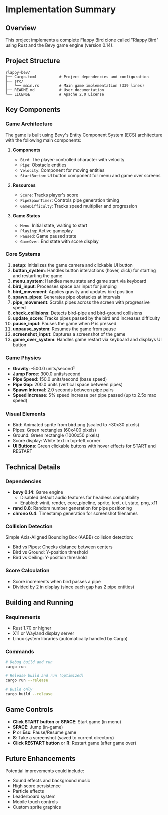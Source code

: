 # Implementation Summary

## Overview
This project implements a complete Flappy Bird clone called "Rlappy Bird" using Rust and the Bevy game engine (version 0.14).

## Project Structure

```
rlappy-bev/
├── Cargo.toml          # Project dependencies and configuration
├── src/
│   └── main.rs         # Main game implementation (339 lines)
├── README.md           # User documentation
└── LICENSE             # Apache 2.0 License
```

## Key Components

### Game Architecture
The game is built using Bevy's Entity Component System (ECS) architecture with the following main components:

1. **Components**
   - `Bird`: The player-controlled character with velocity
   - `Pipe`: Obstacle entities
   - `Velocity`: Component for moving entities
   - `StartButton`: UI button component for menu and game over screens

2. **Resources**
   - `Score`: Tracks player's score
   - `PipeSpawnTimer`: Controls pipe generation timing
   - `GameDifficulty`: Tracks speed multiplier and progression

3. **Game States**
   - `Menu`: Initial state, waiting to start
   - `Playing`: Active gameplay
   - `Paused`: Game paused state
   - `GameOver`: End state with score display

### Core Systems

1. **setup**: Initializes the game camera and clickable UI button
2. **button_system**: Handles button interactions (hover, click) for starting and restarting the game
3. **menu_system**: Handles menu state and game start via keyboard
4. **bird_input**: Processes space bar input for jumping
5. **bird_movement**: Applies gravity and updates bird position
6. **spawn_pipes**: Generates pipe obstacles at intervals
7. **pipe_movement**: Scrolls pipes across the screen with progressive speed
8. **check_collisions**: Detects bird-pipe and bird-ground collisions
9. **update_score**: Tracks pipes passed by the bird and increases difficulty
10. **pause_input**: Pauses the game when P is pressed
11. **unpause_system**: Resumes the game from pause
12. **screenshot_input**: Captures a screenshot of the game
13. **game_over_system**: Handles game restart via keyboard and displays UI button

### Game Physics
- **Gravity**: -500.0 units/second²
- **Jump Force**: 300.0 units/second
- **Pipe Speed**: 150.0 units/second (base speed)
- **Pipe Gap**: 200.0 units (vertical space between pipes)
- **Spawn Interval**: 2.0 seconds between pipe pairs
- **Speed Increase**: 5% speed increase per pipe passed (up to 2.5x max speed)

### Visual Elements
- Bird: Animated sprite from bird.png (scaled to ~30x30 pixels)
- Pipes: Green rectangles (60x400 pixels)
- Ground: Green rectangle (1000x50 pixels)
- Score display: White text in top-left corner
- **UI Buttons**: Green clickable buttons with hover effects for START and RESTART

## Technical Details

### Dependencies
- **bevy 0.14**: Game engine
  - Disabled default audio features for headless compatibility
  - Enabled: winit, render, core_pipeline, sprite, text, ui, state, png, x11
- **rand 0.8**: Random number generation for pipe positioning
- **chrono 0.4**: Timestamp generation for screenshot filenames

### Collision Detection
Simple Axis-Aligned Bounding Box (AABB) collision detection:
- Bird vs Pipes: Checks distance between centers
- Bird vs Ground: Y-position threshold
- Bird vs Ceiling: Y-position threshold

### Score Calculation
- Score increments when bird passes a pipe
- Divided by 2 in display (since each gap has 2 pipe entities)

## Building and Running

### Requirements
- Rust 1.70 or higher
- X11 or Wayland display server
- Linux system libraries (automatically handled by Cargo)

### Commands
```bash
# Debug build and run
cargo run

# Release build and run (optimized)
cargo run --release

# Build only
cargo build --release
```

## Game Controls
- **Click START button** or **SPACE**: Start game (in menu)
- **SPACE**: Jump (in-game)
- **P** or **Esc**: Pause/Resume game
- **S**: Take a screenshot (saved to current directory)
- **Click RESTART button** or **R**: Restart game (after game over)

## Future Enhancements
Potential improvements could include:
- Sound effects and background music
- High score persistence
- Particle effects
- Leaderboard system
- Mobile touch controls
- Custom sprite graphics

